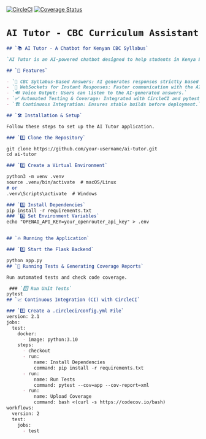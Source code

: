 [![CircleCI](https://dl.circleci.com/status-badge/img/gh/kabuiya/Tutor/tree/main.svg?style=svg)](https://dl.circleci.com/status-badge/redirect/gh/kabuiya/Tutor/tree/main)
[![Coverage Status](https://coveralls.io/repos/github/kabuiya/tutor/badge.svg?branch=main)](https://coveralls.io/github/kabuiya/tutor?branch=main)
# `AI Tutor - CBC Curriculum Assistant`

```markdown
## `📚 AI Tutor - A Chatbot for Kenyan CBC Syllabus`

`AI Tutor is an AI-powered chatbot designed to help students in Kenya by providing subject-specific tutoring based on the **Competency-Based Curriculum (CBC)**. It integrates OpenRouter AI models for intelligent responses and includes **voice synthesis** for auditory learning.`

## `🚀 Features`

- `📖 CBC Syllabus-Based Answers: AI generates responses strictly based on the Kenyan curriculum.`
- `🔄 WebSockets for Instant Responses: Faster communication with the AI.`
- `🔊 Voice Output: Users can listen to the AI-generated answers.`
- `✅ Automated Testing & Coverage: Integrated with CircleCI and pytest-cov.`
- `🏗️ Continuous Integration: Ensures stable builds before deployment.`

## `🛠️ Installation & Setup`

Follow these steps to set up the AI Tutor application.

### `1️⃣ Clone the Repository`

git clone https://github.com/your-username/ai-tutor.git
cd ai-tutor

### `2️⃣ Create a Virtual Environment`

python3 -m venv .venv
source .venv/bin/activate  # macOS/Linux
# or
.venv\Scripts\activate  # Windows

### `3️⃣ Install Dependencies`
pip install -r requirements.txt
### `4️⃣ Set Environment Variables`
echo "OPENAI_API_KEY=your_openrouter_api_key" > .env


## `🔥 Running the Application`

### `1️⃣ Start the Flask Backend`

python app.py
## `🧪 Running Tests & Generating Coverage Reports`

Run automated tests and check code coverage.

 ### `1️⃣ Run Unit Tests`
pytest
## `📈 Continuous Integration (CI) with CircleCI`

### `1️⃣ Create a .circleci/config.yml File`
version: 2.1
jobs:
  test:
    docker:
      - image: python:3.10
    steps:
      - checkout
      - run:
          name: Install Dependencies
          command: pip install -r requirements.txt
      - run:
          name: Run Tests
          command: pytest --cov=app --cov-report=xml
      - run:
          name: Upload Coverage
          command: bash <(curl -s https://codecov.io/bash)
workflows:
  version: 2
  test:
    jobs:
      - test








